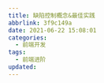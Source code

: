 ```yaml
---
title: 缺陷控制概念&最佳实践
abbrlink: 3f9c149a
date: 2021-06-22 15:08:01
categories:
  - 前端开发
tags:
  - 前端进阶
updated:
---
```

